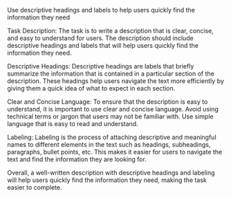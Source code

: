 Use descriptive headings and labels to help users quickly find the information they need

Task Description:
The task is to write a description that is clear, concise, and easy to understand for users. The description should include descriptive headings and labels that will help users quickly find the information they need.

Descriptive Headings:
Descriptive headings are labels that briefly summarize the information that is contained in a particular section of the description. These headings help users navigate the text more efficiently by giving them a quick idea of what to expect in each section.

Clear and Concise Language:
To ensure that the description is easy to understand, it is important to use clear and concise language. Avoid using technical terms or jargon that users may not be familiar with. Use simple language that is easy to read and understand.

Labeling:
Labeling is the process of attaching descriptive and meaningful names to different elements in the text such as headings, subheadings, paragraphs, bullet points, etc. This makes it easier for users to navigate the text and find the information they are looking for.

Overall, a well-written description with descriptive headings and labeling will help users quickly find the information they need, making the task easier to complete.